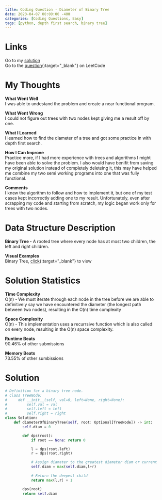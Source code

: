 ```yaml
---
title: Coding Question - Diameter of Binary Tree
date: 2023-04-07 00:00:00 -400
categories: [Coding Questions, Easy]
tags: [python, depth first search, binary tree]
---
```


# Links  

Go to my [solution](#solution)  
Go to the [question](https://leetcode.com/problems/diameter-of-binary-tree/){:target="_blank"} on LeetCode  

# My Thoughts  

**What Went Well**  
I was able to undestand the problem and create a near functional program.

**What Went Wrong**  
I could not figure out trees with two nodes kept giving me a result off by one.

**What I Learned**  
I learned how to find the diameter of a tree and got some practice in with depth first search.

**How I Can Improve**  
Practice more, if I had more experience with trees and algorithms I might have been able to solve the problem. 
I also would have benifit from saving my original solution instead of completely deleteing it, this may have helped me combine my two semi working programs into one that was fully functional.

**Comments**  
I knew the algorithm to follow and how to implement it, but one of my test cases kept incorrectly adding one to my result. 
Unfortunately, even after scrapping my code and starting from scratch, my logic began work only for trees with two nodes.

# Data Structure Description

**Binary Tree -** A rooted tree where every node has at most two children, the left and right children.

**Visual Examples**  
Binary Tree, [click](https://cdn.programiz.com/sites/tutorial2program/files/perfect-binary-tree_0.png){:target="_blank"} to view  

# Solution Statistics  

**Time Complexity**  
O(n) - We must iterate through each node in the tree before we are able to definitively say we have encountered the diameter (the longest path between two nodes), resulting in the O(n) time complexity

**Space Complexity**  
O(n) - This implementation uses a recurrsive function which is also called on every node, resulting in the O(n) space complexity.

**Runtime Beats**  
90.46% of other submissions  

**Memory Beats**  
73.55% of other sumbissions  

# Solution  

```python
# Definition for a binary tree node.
# class TreeNode:
#     def __init__(self, val=0, left=None, right=None):
#         self.val = val
#         self.left = left
#         self.right = right
class Solution:
    def diameterOfBinaryTree(self, root: Optional[TreeNode]) -> int:
        self.diam = 0

        def dps(root):
            if root == None: return 0

            l = dps(root.left)
            r = dps(root.right)

            # Assign diamater to the greatest diameter diam or current diameter (l+r)
            self.diam = max(self.diam,l+r)
            
            # Return the deepest child
            return max(l,r) + 1

        dps(root)
        return self.diam
```
